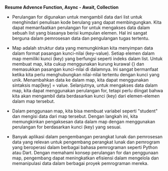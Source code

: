 **Resume Advence Function, Async - Await, Collection**

- Perulangan for digunakan untuk mengambil data dari list untuk menghindari penulisan kode berulang yang dapat membingungkan. Kita dapat memanfaatkan perulangan for untuk mengakses data dalam sebuah list yang biasanya berisi kumpulan elemen. Hal ini sangat berguna dalam pemrosesan data dan pengulangan tugas tertentu.

- Map adalah struktur data yang memungkinkan kita menyimpan data dalam format pasangan kunci-nilai (key-value). Setiap elemen dalam map memiliki kunci (key) yang berfungsi seperti indeks dalam list. Untuk membuat map, kita cukup menggunakan kurung kurawal {} dan memasukkan pasangan kunci-nilai di dalamnya. Ini sangat bermanfaat ketika kita perlu menghubungkan nilai-nilai tertentu dengan kunci yang unik. Menambahkan data ke dalam map, kita dapat menggunakan sintaksis map[key] = value. Selanjutnya, untuk mengakses data dalam map, kita dapat menggunakan perulangan for, tetapi perlu diingat bahwa kita akan mengambil data berdasarkan kunci (key) dari elemen-elemen dalam map tersebut.

- Dalam penggunaan map, kita bisa membuat variabel seperti "student" dan mengisi data dari map tersebut. Dengan langkah ini, kita memungkinkan pengaksesan data dalam map dengan menggunakan perulangan for berdasarkan kunci (key) yang sesuai.

- Banyak aplikasi dalam pengembangan perangkat lunak dan pemrosesan data yang relevan untuk pengembang perangkat lunak dan pemrogram yang beroperasi dalam berbagai bahasa pemrograman seperti Python atau Dart. Dengan memahami konsep perulangan for dan penggunaan map, pengembang dapat meningkatkan efisiensi dalam mengelola dan memanipulasi data dalam berbagai proyek pemrograman mereka.
